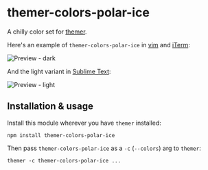# themer-colors-polar-ice

A chilly color set for [themer](https://github.com/mjswensen/themer).

Here's an example of `themer-colors-polar-ice` in [vim](https://github.com/mjswensen/themer/tree/master/cli/packages/themer-vim) and [iTerm](https://github.com/mjswensen/themer/tree/master/cli/packages/themer-iterm):

![Preview - dark](https://cdn.jsdelivr.net/gh/mjswensen/themer@a186c8585721d5defbf4cb1bc94165144d4dd35a/cli/packages/themer-colors-polar-ice/assets/themer-colors-polar-ice-dark.png)

And the light variant in [Sublime Text](https://github.com/mjswensen/themer/tree/master/cli/packages/themer-sublime-text):

![Preview - light](https://cdn.jsdelivr.net/gh/mjswensen/themer@a186c8585721d5defbf4cb1bc94165144d4dd35a/cli/packages/themer-colors-polar-ice/assets/themer-colors-polar-ice-light.png)

## Installation & usage

Install this module wherever you have `themer` installed:

    npm install themer-colors-polar-ice

Then pass `themer-colors-polar-ice` as a `-c` (`--colors`) arg to `themer`:

    themer -c themer-colors-polar-ice ...
